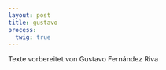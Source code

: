 ```yaml
---
layout: post
title: gustavo
process:
  twig: true
---
```


Texte vorbereitet von Gustavo Fernández Riva



